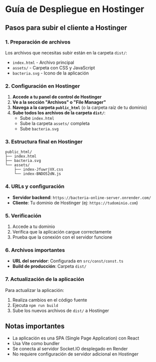 # Guía de Despliegue en Hostinger

## Pasos para subir el cliente a Hostinger

### 1. Preparación de archivos
Los archivos que necesitas subir están en la carpeta `dist/`:
- `index.html` - Archivo principal
- `assets/` - Carpeta con CSS y JavaScript
- `bacteria.svg` - Icono de la aplicación

### 2. Configuración en Hostinger

1. **Accede a tu panel de control de Hostinger**
2. **Ve a la sección "Archivos" o "File Manager"**
3. **Navega a la carpeta `public_html`** (o la carpeta raíz de tu dominio)
4. **Sube todos los archivos de la carpeta `dist/`**:
   - Sube `index.html`
   - Sube la carpeta `assets/` completa
   - Sube `bacteria.svg`

### 3. Estructura final en Hostinger
```
public_html/
├── index.html
├── bacteria.svg
└── assets/
    ├── index-JfuwrjVX.css
    └── index-BNDO52dN.js
```

### 4. URLs y configuración
- **Servidor backend**: `https://bacteria-online-server.onrender.com/`
- **Cliente**: Tu dominio de Hostinger (ej: `https://tudominio.com`)

### 5. Verificación
1. Accede a tu dominio
2. Verifica que la aplicación cargue correctamente
3. Prueba que la conexión con el servidor funcione

### 6. Archivos importantes
- **URL del servidor**: Configurada en `src/const/const.ts`
- **Build de producción**: Carpeta `dist/`

### 7. Actualización de la aplicación
Para actualizar la aplicación:
1. Realiza cambios en el código fuente
2. Ejecuta `npm run build`
3. Sube los nuevos archivos de `dist/` a Hostinger

## Notas importantes
- La aplicación es una SPA (Single Page Application) con React
- Usa Vite como bundler
- Se conecta al servidor Socket.IO desplegado en Render
- No requiere configuración de servidor adicional en Hostinger
